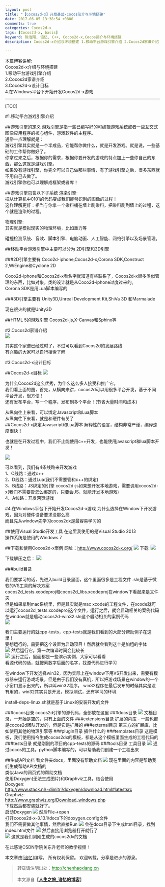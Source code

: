 ```yaml
---
layout: post
title: "【Cocos2d-x】开发基础-Cocos简介与环境搭建"
date: 2017-06-05 13:38:54 +0800
comments: true
categories: Cocos2d-x
tags: [Cocos2d-x, basis]
keyword: 陈浩翔, 谙忆, C++, Cocos2d-x,Cocos简介与环境搭建
description: Cocos2d-x介绍与环境搭建 1.移动平台游戏引擎介绍 2.Cocos2d家谱介绍 3.Cocos2d-x设计目标 4.在Windows平台下开始开发Cocos2d-x游戏

---
```


本篇博客讲解:  
Cocos2d-x介绍与环境搭建  
1.移动平台游戏引擎介绍  
2.Cocos2d家谱介绍  
3.Cocos2d-x设计目标  
4.在Windows平台下开始开发Cocos2d-x游戏

<!-- more -->
----------
[TOC]

#1.移动平台游戏引擎介绍  

##游戏引擎的定义
游戏引擎是指一些已编写好的可编辑游戏系统或者一些互交式图像应用程序的核心组件，游戏软件的主程序。  
通俗一点理解就是：  
游戏引擎其实就是一个半成品，它能帮你做什么，就是开发游戏。就是说，一些基础的工作帮你做好了。  
你拿过来之后，根据你的需求，根据你要开发的游戏的特点加上一些你自己的东西，那么这就是游戏引擎。  
如果没有游戏引擎，你完全可以自己做那些事情，有了游戏引擎之后，很多东西就不用自己去做了。  
游戏引擎你也可以理解成框架或者库！  

##游戏引擎包含以下子系统
渲染引擎:  
把从计算机中0101的代码变成我们能够识别的图像的过程！  
这样理解更好：相当与你拿一个染料桶在墙上刷染料，把染料刷到墙上的过程，这个就是渲染的过程。

物理引擎:  
其实就是模拟现实的物理环境，比如重力等  

碰撞检测系统、音效、脚本引擎、电脑动画、人工智能、网络引擎以及场景管理。

##移动平台游戏引擎中主要可以分为 
2D引擎和3D引擎

###2D引擎主要有
Coco2d-iphone,Cocos2d-x,Corona SDK,Construct 2,WiEngine和Cyclone 2D

Coco2d-iphone和Cocos2d-x看名字就知道有些联系了，Cocos2d-x很多类似管理的东西，比如对象，类的设计就是从Coco2d-iphone过度过来的。  
Corona SDK是用Lua脚本编写的  

###3D引擎主要有
Unity3D,Unreal Development Kit,ShiVa 3D 和Marmalade

现在很火的就是Unity3D  

##HTML 5的游戏引擎
Cocos2d-js,X-Canvas和Sphinx等

#2.Cocos2d家谱介绍  
![](http://i.imgur.com/yeghXaA.png)

其实这个家谱已经过时了，不过可以看到Cocos2d的发展路线  
有兴趣的大家可以自行搜索了解  

#3.Cocos2d-x设计目标 

##Cocos2d-x目标
![](http://i.imgur.com/ORpTwbq.png)

为什么Cocos2d这么优秀，为什么这么多人接受和推广它。  
我们看上面的图，首先，从横向来讲，cocos2d可以用很多平台开发，基于不同平台开发，很方便！  
还有发布平台，写一个程序，发布到多个平台！(节省大量时间和成本)  

从纵向往上来看，可以绑定Javascript和Lua脚本  
从纵向往下来看，就是和硬件有关了  
##Cocos2d-x绑定Javascript和Lua脚本
解释性的语言，结构非常严谨，编译速度很快！  

也就是在开发过程中，我们不止能使用c++开发，也能使用javascript和lua脚本开发！  

![](http://i.imgur.com/40Xt1bX.png)

可以看到，我们有4条线路来开发游戏  
1、C线路：通过c++  
2、D线路：通过Lua(我们不需要管和c++的绑定)  
3、B线路：JS绑定的引擎 cocos2d-js如果想开发本地游戏，需要调用cocos2d-x(我们不需要管怎么绑定的，只要会JS，就能开发本地游戏)  
4、A线路：开发网页游戏  

#4.在Windows平台下开始开发Cocos2d-x游戏
为什么选择在Window下开发游戏，因为对硬件设备要求没那么高  
而且先从window先学习cocos2dx是最容易学习的  
  
##使用Visual Studio开发工具
在这里我使用的是Visual Studio 2013  
操作系统是使用的Windows 7  

##下载和使用Cocos2d-x案例
网址：http://www.cocos2d-x.org/
![](http://i.imgur.com/2GQ3y9p.png)
下载:
![](http://i.imgur.com/vnnItnl.png)

下载解压之后：
![](http://i.imgur.com/aZAgVPh.png)

###build目录

我们要学习的话，先进入build目录里面，这个里面很多是工程文件 
.sln是基于微软的VS工具的解决方案  
 cocos2d_tests.xcodeproj和cocos2d_libs.xcodeproj在window下看起来是文件夹  
但是如果拿到mac系统里，但是其实就是mac xcode的工程文件，在xcode就可以运行cocos2d_tests.xcodeproj这个文件，运行之后，就会启动相关的案例代码  
在window就是启动cocos2d-win32.sln这个启动相关的案例代码  
![](http://i.imgur.com/kxLbiVg.png)

我们主要运行的就cpp-tests，cpp-tests就是我们看到的大部分帮助例子在这里！  
要想运行的，需要把这个设置为启动项目！然后就会看到这个是加粗的字体  
![](http://i.imgur.com/vHP1ovd.png)
然后运行它，第一次编译时间会比较长  
![](http://i.imgur.com/N6iotba.png)
运行之后，里面都是一些演示实例，大家可以看看  
看源代码的话，就搜索数字后面的名字，找源代码进行学习  

在window下开发选择win32，因为实际上在window下用VS开发出来，需要有模拟器来运行游戏场景，但是由于我们没有真机，所以把游戏场景在window的一个小窗口显示出来的，所以叫win32程序。
win32程序在最后发布的时候其实是没有用的，win32其实只是开发，模拟测试，还有学习的环境  

install-deps-linux.sh就是基于Linux的安装开发的文件    

###cocos目录
cocos2d引擎的源代码，全部放在这里
###docs目录
![](http://i.imgur.com/Wsl7Xmr.png)
文档目录，一开始是空的，只有上面的文件
###extensions目录
扩展的内库 - 一般也都是cocos2d团队开发的，但是它是扩展的
###external目录
第三方的扩展库，比如使用其他的物理引擎等
###plugin目录
插件什么的
###templates目录
这是模板，我们使用指令生成cocos2dx的模板，都是从这个模板里面生成的工程代码的  
###tests目录
就是刚刚的项目的cpp-tests的源码
###tools目录
工具目录
![](http://i.imgur.com/0gjch9N.png)
通过cocos的工具，python脚本编写的，可以帮助我们创建一个工程出来  

##生成API文档
看文件夹docs，里面没有帮助文档
![](http://i.imgur.com/kGgdSMr.png)
现在里面的内容是帮助我们生成帮助API文档的  
类似Java的网页式的帮助文档  
使用Doxygen(无法生成图片)和Graphviz工具，结合使用  
Doxygen:  
http://www.stack.nl/~dimitri/doxygen/download.html#latestsrc  
Graphviz:  
http://www.graphviz.org/Download_windows.php  
下载然后都安装就好了。  
启动Doxygen
![](http://i.imgur.com/4DEtFRw.png)
然后File->open  
打开cocos2d-x-3.13.1\docs下的doxygen.config文件  
我们不需要做其他事情，然后直接Run
![](http://i.imgur.com/Kdr1MRs.png)
会在docs目录下生成html目录，找到index.html文件
![](http://i.imgur.com/NmTwVH6.png)
然后直接用浏览器打开就行了  
![](http://i.imgur.com/8m5aul3.png)
这就是我们刚刚生成的cocos2dx的文档  

在此感谢CSDN学院关东升老师的教学视频！

本文章由<a href="http://chenhaoxiang.cn/">[谙忆]</a>编写， 所有权利保留。 
欢迎转载，分享是进步的源泉。
<blockquote cite='陈浩翔'>
<p background-color='#D3D3D3'>转载请注明出处：<a href='http://chenhaoxiang.cn'><font color="green">http://chenhaoxiang.cn</font></a><br><br>
本文源自<strong>【<a href='http://chenhaoxiang.cn' target='_blank'>人生之旅_谙忆的博客</a>】</strong></p>
</blockquote>
